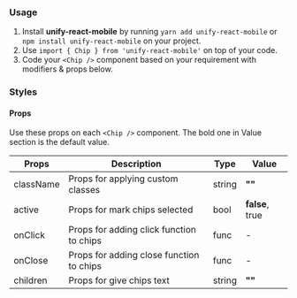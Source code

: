 ### Usage

1. Install **unify-react-mobile** by running `yarn add unify-react-mobile` or `npm install unify-react-mobile` on your project.
2. Use `import { Chip } from 'unify-react-mobile'` on top of your code.
3. Code your `<Chip />` component based on your requirement with modifiers & props below.



### Styles

#### Props

Use these props on each `<Chip />` component. The bold one in Value section is the default value.

| Props            | Description                         | Type            | Value
|---------------------|----------------------------------|-----------------|---------------------|
| className        | Props for applying custom classes   | string          | **""**
| active           | Props for mark chips selected       | bool            | **false**, true
| onClick     | Props for adding click function to chips | func            | -
| onClose     | Props for adding close function to chips | func            | -
| children         | Props for give chips text           | string          | **""**